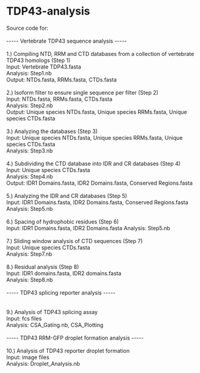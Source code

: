 # TDP43-analysis
Source code for:<br><br>
----- Vertebrate TDP43 sequence analysis -----<br><br>
	1.) Compiling NTD, RRM and CTD databases from a collection of vertebrate TDP43 homologs (Step 1)<br>
		Input: Vertebrate TDP43.fasta<br>
		Analysis: Step1.nb<br>
		Output: NTDs.fasta, RRMs.fasta, CTDs.fasta<br><br>
	2.) Isoform filter to ensure single sequence per filter (Step 2)<br>
		Input: NTDs.fasta, RRMs.fasta, CTDs.fasta<br>
		Analysis: Step2.nb<br>
		Output: Unique species NTDs.fasta, Unique species RRMs.fasta, Unique species CTDs.fasta<br><br>
	3.) Analyzing the databases (Step 3)<br>
		Input: Unique species NTDs.fasta, Unique species RRMs.fasta, Unique species CTDs.fasta<br>
		Analysis: Step3.nb<br><br>
	4.) Subdividing the CTD database into IDR and CR databases (Step 4)<br>
		Input: Unique species CTDs.fasta<br>
		Analysis: Step4.nb<br>
		Output: IDR1 Domains.fasta, IDR2 Domains.fasta, Conserved Regions.fasta<br><br>
	5.) Analyzing the IDR and CR databases (Step 5)<br>
		Input: IDR1 Domains.fasta, IDR2 Domains.fasta, Conserved Regions.fasta<br>
		Analysis: Step5.nb<br><br>
	6.) Spacing of hydrophobic residues (Step 6)<br>
		Input: IDR1 Domains.fasta, IDR2 Domains.fasta
		Analysis: Step5.nb<br><br>
	7.) Sliding window analysis of CTD sequences (Step 7)<br>
		Input: Unique species CTDs.fasta<br>
		Analysis: Step7.nb<br><br>
	8.) Residual analysis (Step 8)<br>
		Input: IDR1 domains.fasta, IDR2 domains.fasta<br>
		Analysis: Step8.nb<br><br>
----- TDP43 splicing reporter analysis -----<br><br>	
	9.) Analysis of TDP43 splicing assay<br>
		Input: fcs files<br>
		Analysis: CSA_Gating.nb, CSA_Plotting<br><br>
----- TDP43 RRM-GFP droplet formation analysis -----<br><br>
	10.) Analysis of TDP43 reporter droplet formation<br>
		Input: image files<br>
		Analysis: Droplet_Analysis.nb<br><br>
